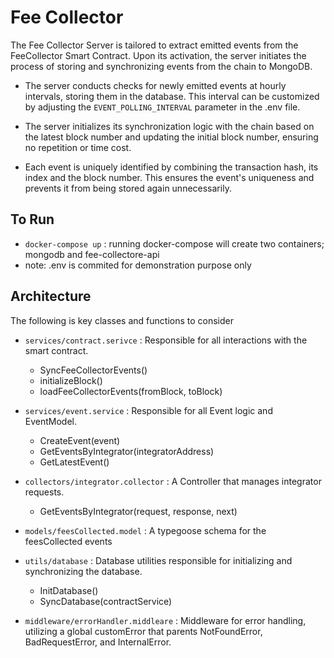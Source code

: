 # Fee Collector 

The Fee Collector Server is tailored to extract emitted events from the FeeCollector Smart Contract. Upon its activation, the server initiates the process of storing and synchronizing events from the chain to MongoDB.

- The server conducts checks for newly emitted events at hourly intervals, storing them in the database. This interval can be customized by adjusting the `EVENT_POLLING_INTERVAL` parameter in the .env file.

- The server initializes its synchronization logic with the chain based on the latest block number and updating the initial block number, ensuring no repetition or time cost.

- Each event is uniquely identified by combining the transaction hash, its index and the block number. This ensures the event's uniqueness and prevents it from being stored again unnecessarily.

## To Run
- `docker-compose up` : running docker-compose will create two containers; mongodb and fee-collectore-api
- note: .env is commited for demonstration purpose only

## Architecture

The following is key classes and functions to consider

- `services/contract.serivce` : Responsible for all interactions with the smart contract.
    -  SyncFeeCollectorEvents() 
    -  initializeBlock() 
    -  loadFeeCollectorEvents(fromBlock, toBlock) 

- `services/event.service` : Responsible for all Event logic and EventModel.
    - CreateEvent(event)
    - GetEventsByIntegrator(integratorAddress)
    - GetLatestEvent()

- `collectors/integrator.collector` : A Controller that manages integrator requests.
    - GetEventsByIntegrator(request, response, next)

- `models/feesCollected.model` : A typegoose schema for the feesCollected events

- `utils/database` : Database utilities responsible for initializing and synchronizing the database.
    - InitDatabase()
    - SyncDatabase(contractService)

- `middleware/errorHandler.middleare` : Middleware for error handling, utilizing a global customError that parents NotFoundError, BadRequestError, and InternalError.

